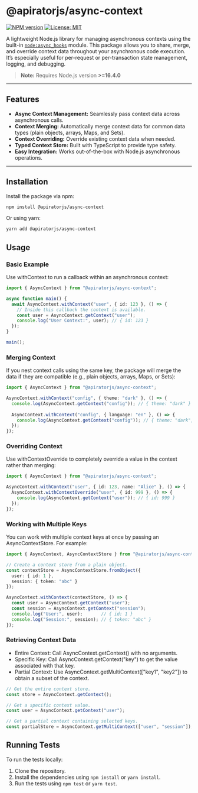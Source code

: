 # @apiratorjs/async-context

[![NPM version](https://img.shields.io/npm/v/@apiratorjs/async-context.svg)](https://www.npmjs.com/package/@apiratorjs/async-context)
[![License: MIT](https://img.shields.io/npm/l/@apiratorjs/async-context.svg)](https://github.com/apiratorjs/async-context/blob/main/LICENSE)

A lightweight Node.js library for managing asynchronous contexts using the built-in [`node:async_hooks`](https://nodejs.org/api/async_hooks.html) module. This package allows you to share, merge, and override context data throughout your asynchronous code execution. It’s especially useful for per-request or per-transaction state management, logging, and debugging.

> **Note:** Requires Node.js version **>=16.4.0**

---

## Features

- **Async Context Management:** Seamlessly pass context data across asynchronous calls.
- **Context Merging:** Automatically merge context data for common data types (plain objects, arrays, Maps, and Sets).
- **Context Overriding:** Override existing context data when needed.
- **Typed Context Store:** Built with TypeScript to provide type safety.
- **Easy Integration:** Works out-of-the-box with Node.js asynchronous operations.

---

## Installation

Install the package via npm:

```bash
npm install @apiratorjs/async-context
```

Or using yarn:

```bash
yarn add @apiratorjs/async-context
```

## Usage

### Basic Example
Use withContext to run a callback within an asynchronous context:

```typescript
import { AsyncContext } from "@apiratorjs/async-context";

async function main() {
  await AsyncContext.withContext("user", { id: 123 }, () => {
    // Inside this callback the context is available.
    const user = AsyncContext.getContext("user");
    console.log("User Context:", user); // { id: 123 }
  });
}

main();
```

### Merging Context
If you nest context calls using the same key, the package will merge the data if they are compatible (e.g., plain objects, arrays, Maps, or Sets):

```typescript
import { AsyncContext } from "@apiratorjs/async-context";

AsyncContext.withContext("config", { theme: "dark" }, () => {
  console.log(AsyncContext.getContext("config")); // { theme: "dark" }
  
  AsyncContext.withContext("config", { language: "en" }, () => {
    console.log(AsyncContext.getContext("config")); // { theme: "dark", language: "en" }
  });
});
```

### Overriding Context
Use withContextOverride to completely override a value in the context rather than merging:

```typescript
import { AsyncContext } from "@apiratorjs/async-context";

AsyncContext.withContext("user", { id: 123, name: "Alice" }, () => {
  AsyncContext.withContextOverride("user", { id: 999 }, () => {
    console.log(AsyncContext.getContext("user")); // { id: 999 }
  });
});
```

### Working with Multiple Keys
You can work with multiple context keys at once by passing an AsyncContextStore. For example:

```typescript
import { AsyncContext, AsyncContextStore } from "@apiratorjs/async-context";

// Create a context store from a plain object.
const contextStore = AsyncContextStore.fromObject({
  user: { id: 1 },
  session: { token: "abc" }
});

AsyncContext.withContext(contextStore, () => {
  const user = AsyncContext.getContext("user");
  const session = AsyncContext.getContext("session");
  console.log("User:", user);       // { id: 1 }
  console.log("Session:", session); // { token: "abc" }
});
```

### Retrieving Context Data
* Entire Context: Call AsyncContext.getContext() with no arguments.
* Specific Key: Call AsyncContext.getContext("key") to get the value associated with that key.
* Partial Context: Use AsyncContext.getMultiContext(["key1", "key2"]) to obtain a subset of the context.

```typescript
// Get the entire context store.
const store = AsyncContext.getContext();

// Get a specific context value.
const user = AsyncContext.getContext("user");

// Get a partial context containing selected keys.
const partialStore = AsyncContext.getMultiContext(["user", "session"]);
```

## Running Tests
To run the tests locally:
1. Clone the repository.
2. Install the dependencies using `npm install` or `yarn install`.
3. Run the tests using `npm test` or `yarn test`.
